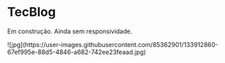 # TecBlog

<p> Em construção. Ainda sem responsividade. </p>
![jpg](https://user-images.githubusercontent.com/85362901/133912860-67ef995e-88d5-4846-a682-742ee23feaad.jpg)
